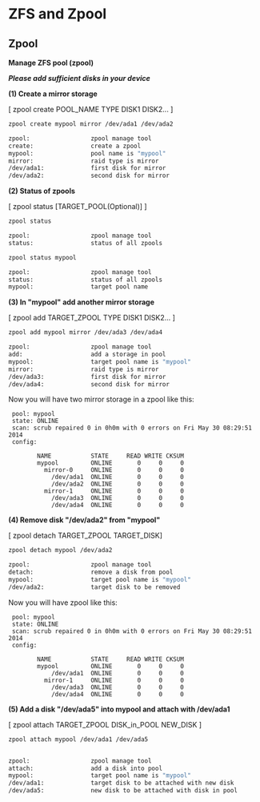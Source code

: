 # ZFS and Zpool
## Zpool
**Manage ZFS pool (zpool)**

***Please add sufficient disks in your device***

**(1) Create a mirror storage**

[ zpool create POOL_NAME TYPE DISK1 DISK2... ]

```bash
zpool create mypool mirror /dev/ada1 /dev/ada2

zpool:                 zpool manage tool
create:                create a zpool
mypool:                pool name is "mypool"   
mirror:                raid type is mirror
/dev/ada1:             first disk for mirror
/dev/ada2:             second disk for mirror
```

**(2) Status of zpools**

[ zpool status [TARGET_POOL(Optional)] ]

```bash
zpool status

zpool:                 zpool manage tool
status:                status of all zpools
```
```bash
zpool status mypool

zpool:                 zpool manage tool
status:                status of all zpools
mypool:                target pool name
```

**(3) In "mypool" add another mirror storage**

[ zpool add TARGET_ZPOOL TYPE DISK1 DISK2... ]

```bash
zpool add mypool mirror /dev/ada3 /dev/ada4

zpool:                 zpool manage tool
add:                   add a storage in pool
mypool:                target pool name is "mypool"   
mirror:                raid type is mirror
/dev/ada3:             first disk for mirror
/dev/ada4:             second disk for mirror
```

Now you will have two mirror storage in a zpool like this:
```
 pool: mypool
 state: ONLINE
 scan: scrub repaired 0 in 0h0m with 0 errors on Fri May 30 08:29:51 2014
 config:
 
        NAME           STATE     READ WRITE CKSUM
        mypool         ONLINE       0     0     0
          mirror-0     ONLINE       0     0     0
            /dev/ada1  ONLINE       0     0     0
            /dev/ada2  ONLINE       0     0     0
          mirror-1     ONLINE       0     0     0
            /dev/ada3  ONLINE       0     0     0
            /dev/ada4  ONLINE       0     0     0
```

**(4) Remove disk "/dev/ada2" from "mypool"**

[ zpool detach TARGET_ZPOOL TARGET_DISK]

```bash
zpool detach mypool /dev/ada2

zpool:                 zpool manage tool
detach:                remove a disk from pool
mypool:                target pool name is "mypool"
/dev/ada2:             target disk to be removed
```
Now you will have zpool like this:
```
 pool: mypool
 state: ONLINE
 scan: scrub repaired 0 in 0h0m with 0 errors on Fri May 30 08:29:51 2014
 config:
 
        NAME           STATE     READ WRITE CKSUM
        mypool         ONLINE       0     0     0
            /dev/ada1  ONLINE       0     0     0
          mirror-1     ONLINE       0     0     0
            /dev/ada3  ONLINE       0     0     0
            /dev/ada4  ONLINE       0     0     0
```

**(5) Add a disk "/dev/ada5" into mypool and attach with /dev/ada1**

[ zpool attach TARGET_ZPOOL DISK_in_POOL NEW_DISK ]
```bash
zpool attach mypool /dev/ada1 /dev/ada5


zpool:                 zpool manage tool
attach:                add a disk into pool
mypool:                target pool name is "mypool"
/dev/ada1:             target disk to be attached with new disk
/dev/ada5:             new disk to be attached with disk in pool
```
